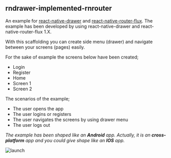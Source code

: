 rndrawer-implemented-rnrouter
--

An example for [react-native-drawer](https://github.com/root-two/react-native-drawer) and [react-native-router-flux](https://github.com/aksonov/react-native-router-flux). The example has been developed by using react-native-drawer and react-native-router-flux 1.X.

With this scaffolding you can create side menu (drawer) and navigate between your screens (pages) easily.

For the sake of example the screens below have been created;
* Login
* Register
* Home
* Screen 1
* Screen 2

The scenarios of the example;
* The user opens the app
* The user logins or registers
* The user navigates the screens by using drawer menu
* The user logs out

*The example has been shaped like an* ***Android*** *app. Actually, it is an* ***cross-platform*** *app and you could give shape like an* ***IOS*** *app.*

![launch](https://raw.githubusercontent.com/efkan/rndrawer-implemented-rnrouter/master/presentation.gif)

